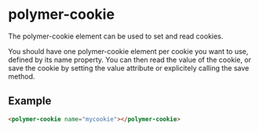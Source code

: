 # polymer-cookie

The polymer-cookie element can be used to set and read cookies.

You should have one polymer-cookie element per cookie you want to use, defined by its name property. You can then read the value of the cookie, or save the cookie by setting the value attribute or explicitely calling the save method.

## Example

``` html
<polymer-cookie name="mycookie"></polymer-cookie>
```
